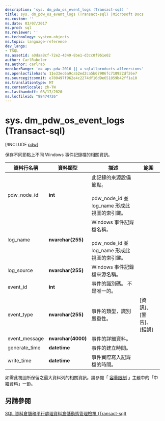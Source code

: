```yaml
---
description: 'sys. dm_pdw_os_event_logs (Transact-sql) '
title: sys. dm_pdw_os_event_logs (Transact-sql) |Microsoft Docs
ms.custom: ''
ms.date: 03/07/2017
ms.prod: sql
ms.reviewer: ''
ms.technology: system-objects
ms.topic: language-reference
dev_langs:
- TSQL
ms.assetid: a0daa8cf-72e2-4349-8be1-d3cc0f9b1e02
author: CarlRabeler
ms.author: carlrab
monikerRange: '>= aps-pdw-2016 || = sqlallproducts-allversions'
ms.openlocfilehash: 11e33ec6a9ca52ed2ca5b67906fc710922df26e7
ms.sourcegitcommit: e700497f962e4c2274df16d9e651059b42ff1a10
ms.translationtype: MT
ms.contentlocale: zh-TW
ms.lasthandoff: 08/17/2020
ms.locfileid: "88474726"
---
```

# <a name="sysdm_pdw_os_event_logs-transact-sql"></a>sys. dm_pdw_os_event_logs (Transact-sql) 
[!INCLUDE [pdw](../../includes/applies-to-version/pdw.md)]

  保存不同節點上不同 Windows 事件記錄檔的相關資訊。  
  
|資料行名稱|資料類型|描述|範圍|  
|-----------------|---------------|-----------------|-----------|  
|pdw_node_id|**int**|此記錄的來源設備節點。<br /><br /> pdw_node_id 並 log_name 形成此視圖的索引鍵。||  
|log_name|**nvarchar(255)**|Windows 事件記錄檔名稱。<br /><br /> pdw_node_id 並 log_name 形成此視圖的索引鍵。||  
|log_source|**nvarchar(255)**|Windows 事件記錄檔來源名稱。||  
|event_id|**int**|事件的識別碼。 不是唯一的。||  
|event_type|**nvarchar(255)**|事件的類型，識別嚴重性。|[資訊]、[警告]、[錯誤]|  
|event_message|**nvarchar(4000)**|事件的詳細資料。||  
|generate_time|**datetime**|事件的建立時間。||  
|write_time|**datetime**|事件實際寫入記錄檔的時間。||  
  
 如需此視圖所保留之最大資料列的相關資訊，請參閱「 [容量限制](/azure/sql-data-warehouse/sql-data-warehouse-service-capacity-limits#metadata) 」主題中的「中繼資料」一節。 
  
## <a name="see-also"></a>另請參閱  
 [SQL 資料倉儲和平行處理資料倉儲動態管理檢視 &#40;Transact-sql&#41;](../../relational-databases/system-dynamic-management-views/sql-and-parallel-data-warehouse-dynamic-management-views.md)  
  
  
